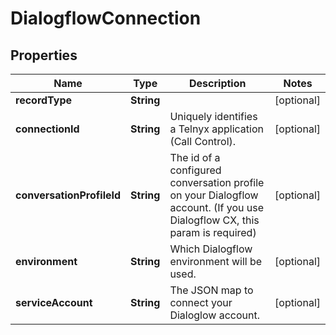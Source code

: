

# DialogflowConnection


## Properties

| Name | Type | Description | Notes |
|------------ | ------------- | ------------- | -------------|
|**recordType** | **String** |  |  [optional] |
|**connectionId** | **String** | Uniquely identifies a Telnyx application (Call Control). |  [optional] |
|**conversationProfileId** | **String** | The id of a configured conversation profile on your Dialogflow account. (If you use Dialogflow CX, this param is required) |  [optional] |
|**environment** | **String** | Which Dialogflow environment will be used. |  [optional] |
|**serviceAccount** | **String** | The JSON map to connect your Dialoglow account. |  [optional] |



